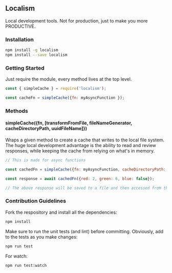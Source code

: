 ## Localism

Local development tools. Not for production, just to make you more PRODUCTIVE.

### Installation

```BASH
npm install -g localism
npm install --save localism
```

### Getting Started

Just require the module, every method lives at the top level.

```JavaScript
const { simpleCache } = require('localism');

const cacheFn = simpleCache({fn: myAsyncFunction });
```

### Methods

#### simpleCache({fn, [transformFromFile, fileNameGenerator, cacheDirectoryPath, uuidFileName]})

Wraps a given method to create a cache that writes to the local file system. The huge local development advantage is the ability to read and review responses, while keeping the cache from relying on what's in memory.

```JavaScript
// This is made for async functions

const cachedFn = simpleCache({fn: myAsyncFunction, cacheDirectoryPath: 'tmp/local/cache'});

const response = await cachedFn({red: 2, green: 6, blue: false});

// The above response will be saved to a file and then accessed from there on future calls
```

### Contribution Guidelines

Fork the respository and install all the dependencies:

```BASH
npm install
```

Make sure to run the unit tests (and lint) before committing. Obviously, add to the tests as you make changes:

```BASH
npm run test
```

For watch:

```BASH
npm run test:watch
```

